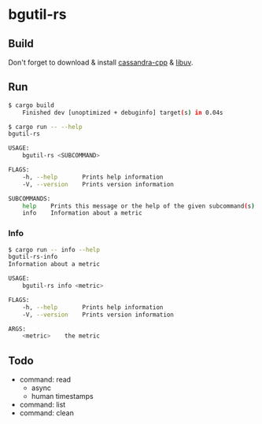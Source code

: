 # bgutil-rs

## Build

Don't forget to download & install [cassandra-cpp](https://downloads.datastax.com/cpp-driver/centos/8/cassandra/v2.15.3/) & [libuv](https://downloads.datastax.com/cpp-driver/centos/8/dependencies/libuv/v1.35.0/).

## Run

```sh
$ cargo build
    Finished dev [unoptimized + debuginfo] target(s) in 0.04s

$ cargo run -- --help
bgutil-rs 

USAGE:
    bgutil-rs <SUBCOMMAND>

FLAGS:
    -h, --help       Prints help information
    -V, --version    Prints version information

SUBCOMMANDS:
    help    Prints this message or the help of the given subcommand(s)
    info    Information about a metric
```

### Info

```sh
$ cargo run -- info --help
bgutil-rs-info 
Information about a metric

USAGE:
    bgutil-rs info <metric>

FLAGS:
    -h, --help       Prints help information
    -V, --version    Prints version information

ARGS:
    <metric>    the metric
```


## Todo

* command: read
  - async
  - human timestamps
* command: list
* command: clean
